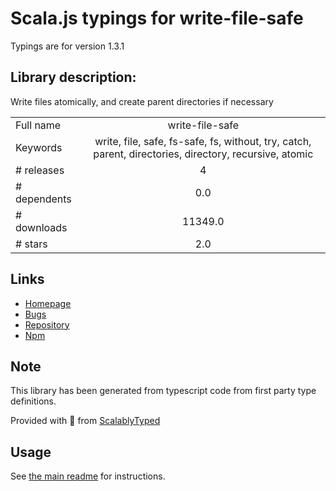 
# Scala.js typings for write-file-safe

Typings are for version 1.3.1

## Library description:
Write files atomically, and create parent directories if necessary

|                    |                 |
| ------------------ | :-------------: |
| Full name          | write-file-safe |
| Keywords           | write, file, safe, fs-safe, fs, without, try, catch, parent, directories, directory, recursive, atomic |
| # releases         | 4 |
| # dependents       | 0.0 |
| # downloads        | 11349.0 |
| # stars            | 2.0 |

## Links
- [Homepage](https://github.com/bconnorwhite/write-file-safe#readme)
- [Bugs](https://github.com/bconnorwhite/write-file-safe/issues)
- [Repository](https://github.com/bconnorwhite/write-file-safe)
- [Npm](https://www.npmjs.com/package/write-file-safe)
    


## Note
This library has been generated from typescript code from first party type definitions.

Provided with :purple_heart: from [ScalablyTyped](https://github.com/oyvindberg/ScalablyTyped)

## Usage
See [the main readme](../../readme.md) for instructions.


